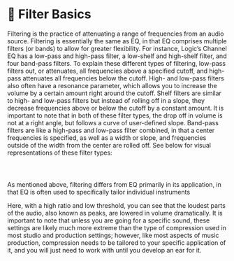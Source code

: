 # 📂 Filter Basics

Filtering is the practice of attenuating a range of frequencies from an audio source. Filtering is essentially the same as EQ, in that EQ comprises multiple filters (or bands) to allow for greater flexibility. For instance, Logic’s Channel EQ has a low-pass and high-pass filter, a low-shelf and high-shelf filter, and four band-pass filters. To explain these different types of filtering, low-pass filters out, or attenuates, all frequencies above a specified cutoff, and high-pass attenuates all frequencies below the cutoff. High- and low-pass filters also often have a resonance parameter, which allows you to increase the volume by a certain amount right around the cutoff. Shelf filters are similar to high- and low-pass filters but instead of rolling off in a slope, they decrease frequencies above or below the cutoff by a constant amount. It is important to note that in both of these filter types, the drop off in volume is not at a right angle, but follows a curve of user-defined slope. Band-pass filters are like a high-pass and low-pass filter combined, in that a center frequencies is specified, as well as a width or slope, and frequencies outside of the width from the center are rolled off. See below for visual representations of these filter types:

<figure><img src="https://lh4.googleusercontent.com/slf-ys3HoRqJS88XIh1bEndy9IVg0F4hNp5fVa0hUMPnR8Nc0e_5KgXbnDIZ9B1YEdYy8eu5zoV-ArBc5LpC8RluKDwVru1T0eHmXKAbnZac_1zjP8ebFv1aDdkXDzWZbfSVkpuxwATm62R7I3jU1Q" alt=""><figcaption></figcaption></figure>

<figure><img src="https://lh5.googleusercontent.com/4hdKCbr7xwmdfcZobz-V1FJh9v_UsDek9yJVO4csxj5xFdGuWk290DD-F1TBUbvxkWUA_u9Z89j4yp6B8T7Vwqq6gYVEAV6wEutG6Or4pqGcwU_M6T4WbcO3TrtClMcOmefGxypLC9MaXLkUkHoX9A" alt=""><figcaption></figcaption></figure>

<figure><img src="https://lh4.googleusercontent.com/9eRVHUgBOKpGoG4Eg9D_vtHpfTsZXCNh-MOCRdYxOzJTz72aghXS1ZW6mD_mzu8iFdZnC5k9wP8MPy5HuxWhkhUFeeR4m3gCKfBl59uwuS9PuCMwIpu7ipYCIC9ogMg9084kSY3rMy2O7qVyjC9yGQ" alt=""><figcaption></figcaption></figure>

As mentioned above, filtering differs from EQ primarily in its application, in that EQ is often used to specifically tailor individual instruments

Here, with a high ratio and low threshold, you can see that the loudest parts of the audio, also known as peaks, are lowered in volume dramatically. It is important to note that unless you are going for a specific sound, these settings are likely much more extreme than the type of compression used in most studio and production settings; however, like most aspects of music production, compression needs to be tailored to your specific application of it, and you will just need to work with until you develop an ear for it.
